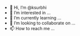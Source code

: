- 👋 Hi, I’m @ksurbhi
- 👀 I’m interested in ...
- 🌱 I’m currently learning ...
- 💞️ I’m looking to collaborate on ...
- 📫 How to reach me ...

<!---
ksurbhi/ksurbhi is a ✨ special ✨ repository because its `README.md` (this file) appears on your GitHub profile.
You can click the Preview link to take a look at your changes.
--->
